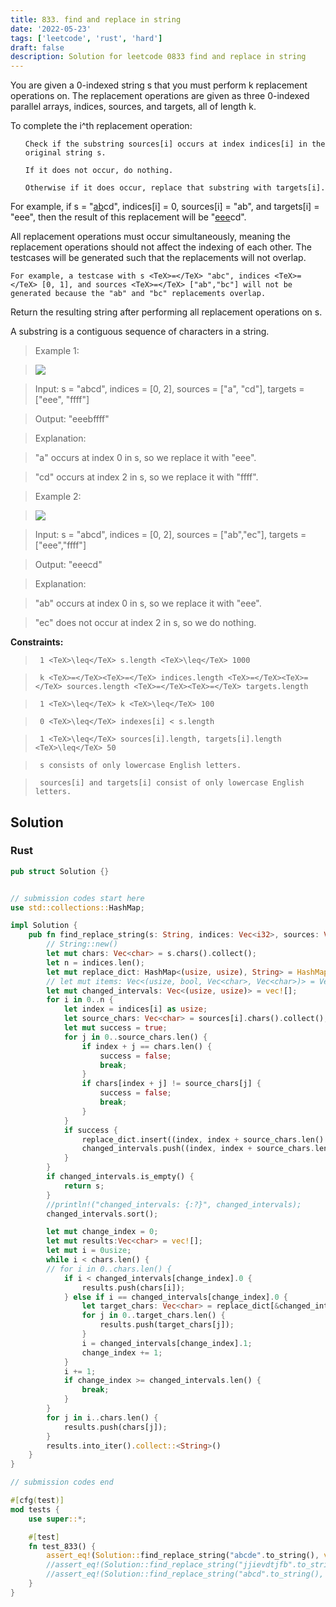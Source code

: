 ```yaml
---
title: 833. find and replace in string
date: '2022-05-23'
tags: ['leetcode', 'rust', 'hard']
draft: false
description: Solution for leetcode 0833 find and replace in string
---
```


 

  You are given a 0-indexed string s that you must perform k replacement operations on. The replacement operations are given as three 0-indexed parallel arrays, indices, sources, and targets, all of length k.

  To complete the i^th replacement operation:

  <ol>

  	Check if the substring sources[i] occurs at index indices[i] in the original string s.

  	If it does not occur, do nothing.

  	Otherwise if it does occur, replace that substring with targets[i].

  </ol>

  For example, if s <TeX>=</TeX> "<u>ab</u>cd", indices[i] <TeX>=</TeX> 0, sources[i] <TeX>=</TeX> "ab", and targets[i] <TeX>=</TeX> "eee", then the result of this replacement will be "<u>eee</u>cd".

  All replacement operations must occur simultaneously, meaning the replacement operations should not affect the indexing of each other. The testcases will be generated such that the replacements will not overlap.

  

  	For example, a testcase with s <TeX>=</TeX> "abc", indices <TeX>=</TeX> [0, 1], and sources <TeX>=</TeX> ["ab","bc"] will not be generated because the "ab" and "bc" replacements overlap.

  

  Return the resulting string after performing all replacement operations on s.

  A substring is a contiguous sequence of characters in a string.

   

 >   Example 1:

 >   ![](https://assets.leetcode.com/uploads/2021/06/12/833-ex1.png)

 >   Input: s <TeX>=</TeX> "abcd", indices <TeX>=</TeX> [0, 2], sources <TeX>=</TeX> ["a", "cd"], targets <TeX>=</TeX> ["eee", "ffff"]

 >   Output: "eeebffff"

 >   Explanation:

 >   "a" occurs at index 0 in s, so we replace it with "eee".

 >   "cd" occurs at index 2 in s, so we replace it with "ffff".

  

 >   Example 2:

 >   ![](https://assets.leetcode.com/uploads/2021/06/12/833-ex2-1.png)

 >   Input: s <TeX>=</TeX> "abcd", indices <TeX>=</TeX> [0, 2], sources <TeX>=</TeX> ["ab","ec"], targets <TeX>=</TeX> ["eee","ffff"]

 >   Output: "eeecd"

 >   Explanation:

 >   "ab" occurs at index 0 in s, so we replace it with "eee".

 >   "ec" does not occur at index 2 in s, so we do nothing.

  

   

  **Constraints:**

  

 >   	1 <TeX>\leq</TeX> s.length <TeX>\leq</TeX> 1000

 >   	k <TeX>=</TeX><TeX>=</TeX> indices.length <TeX>=</TeX><TeX>=</TeX> sources.length <TeX>=</TeX><TeX>=</TeX> targets.length

 >   	1 <TeX>\leq</TeX> k <TeX>\leq</TeX> 100

 >   	0 <TeX>\leq</TeX> indexes[i] < s.length

 >   	1 <TeX>\leq</TeX> sources[i].length, targets[i].length <TeX>\leq</TeX> 50

 >   	s consists of only lowercase English letters.

 >   	sources[i] and targets[i] consist of only lowercase English letters.


## Solution
### Rust
```rust
pub struct Solution {}


// submission codes start here
use std::collections::HashMap;

impl Solution {
    pub fn find_replace_string(s: String, indices: Vec<i32>, sources: Vec<String>, targets: Vec<String>) -> String {
        // String::new()
        let mut chars: Vec<char> = s.chars().collect();
        let n = indices.len();
        let mut replace_dict: HashMap<(usize, usize), String> = HashMap::new();
        // let mut items: Vec<(usize, bool, Vec<char>, Vec<char>)> = Vec::new();
        let mut changed_intervals: Vec<(usize, usize)> = vec![];
        for i in 0..n {
            let index = indices[i] as usize;
            let source_chars: Vec<char> = sources[i].chars().collect();
            let mut success = true;
            for j in 0..source_chars.len() {
                if index + j == chars.len() {
                    success = false;
                    break;
                }
                if chars[index + j] != source_chars[j] {
                    success = false;
                    break;
                }
            }
            if success {
                replace_dict.insert((index, index + source_chars.len() - 1), targets[i].clone());
                changed_intervals.push((index, index + source_chars.len() - 1));
            }
        }
        if changed_intervals.is_empty() {
            return s;
        }
        //println!("changed_intervals: {:?}", changed_intervals);
        changed_intervals.sort();

        let mut change_index = 0;
        let mut results:Vec<char> = vec![];
        let mut i = 0usize;
        while i < chars.len() {
        // for i in 0..chars.len() {
            if i < changed_intervals[change_index].0 {
                results.push(chars[i]);
            } else if i == changed_intervals[change_index].0 {
                let target_chars: Vec<char> = replace_dict[&changed_intervals[change_index]].chars().collect();
                for j in 0..target_chars.len() {
                    results.push(target_chars[j]);
                }
                i = changed_intervals[change_index].1;
                change_index += 1;
            }
            i += 1;
            if change_index >= changed_intervals.len() {
                break;
            }
        }
        for j in i..chars.len() {
            results.push(chars[j]);
        }
        results.into_iter().collect::<String>()
    }
}

// submission codes end

#[cfg(test)]
mod tests {
    use super::*;

    #[test]
    fn test_833() {
        assert_eq!(Solution::find_replace_string("abcde".to_string(), vec![2, 2], vec_string!["cdef", "bc"], vec_string!["f", "fe"]), "abcde".to_string());
        //assert_eq!(Solution::find_replace_string("jjievdtjfb".to_string(), vec![4, 6, 1], vec_string!["md", "tjgb", "jf"], vec_string!["foe", "oov", "e"]), "jjievdtjfb".to_string());
        //assert_eq!(Solution::find_replace_string("abcd".to_string(), vec![0, 2], vec_string!["a", "cd"], vec_string!["eee", "ffff"]), "eeebffff".to_string());
    }
}

```
